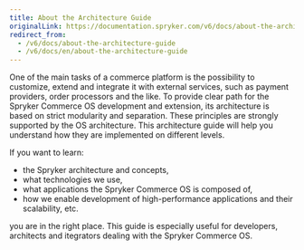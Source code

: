 ```yaml
---
title: About the Architecture Guide
originalLink: https://documentation.spryker.com/v6/docs/about-the-architecture-guide
redirect_from:
  - /v6/docs/about-the-architecture-guide
  - /v6/docs/en/about-the-architecture-guide
---
```


One of the main tasks of a commerce platform is the possibility to customize, extend and integrate it with external services, such as payment providers, order processors and the like. To provide clear path for the Spryker Commerce OS development and extension, its architecture is based on strict modularity and separation. These principles are strongly supported by the OS architecture. This architecture guide will help you understand how they are implemented on different levels.

If you want to learn:

* the Spryker architecture and concepts,
* what technologies we use,
* what applications the Spryker Commerce OS is composed of,
* how we enable development of high-performance applications and their scalability, etc.

you are in the right place. 
This guide is especially useful for developers, architects and itegrators dealing with the Spryker Commerce OS.

